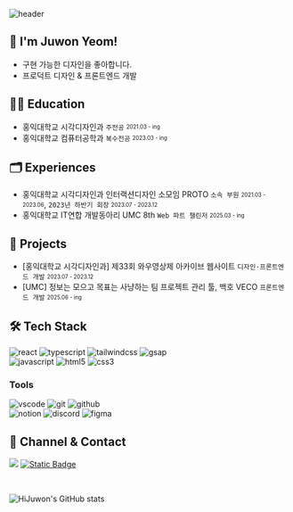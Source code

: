![header](https://capsule-render.vercel.app/api?type=transparent&height=170&color=f3f4f5&section=header&text=Hi%20🖖&fontAlignY=40&fontSize=70&fontColor=7290b0)

## 🖖 I'm Juwon Yeom!
- 구현 가능한 디자인을 좋아합니다.
- 프로덕트 디자인 & 프론트엔드 개발

## 🧑‍🎓 Education
- 홍익대학교 시각디자인과 `주전공` <sub><sup>2021.03 - ing</sup></sub>
- 홍익대학교 컴퓨터공학과 `복수전공` <sub><sup>2023.03 - ing</sup></sub>

## 🗂️ Experiences
- 홍익대학교 시각디자인과 인터랙션디자인 소모임 PROTO `소속 부원` <sub><sup>2021.03 - 2023.06</sup></sub>, `2023년 하반기 회장` <sub><sup>2023.07 - 2023.12</sup></sub>
- 홍익대학교 IT연합 개발동아리 UMC 8th `Web 파트 챌린저` <sub><sup>2025.03 - ing</sup></sub>

## 🌟 Projects
- [홍익대학교 시각디자인과] 제33회 와우영상제 아카이브 웹사이트 `디자인·프론트엔드 개발` <sub><sup>2023.07 - 2023.12</sup></sub>
- [UMC] 정보는 모으고 목표는 사냥하는 팀 프로젝트 관리 툴, 백호 VECO `프론트엔드 개발` <sub><sup>2025.06 - ing</sup></sub>

## 🛠️ Tech Stack

![react](https://img.shields.io/badge/React-20232A?style=for-the-badge&logo=react&logoColor=61DAFB)
![typescript](https://img.shields.io/badge/TypeScript-007ACC?style=for-the-badge&logo=typescript&logoColor=white)
![tailwindcss](https://img.shields.io/badge/tailwindcss-framework?style=for-the-badge&logo=tailwindcss&logoColor=%2306B6D4&color=black)
![gsap](https://img.shields.io/badge/gsap-library?style=for-the-badge&logo=gsap&logoColor=%23000000&color=%230AE448)
<br> ![javascript](https://img.shields.io/badge/JavaScript-F7DF1E?style=for-the-badge&logo=JavaScript&logoColor=white)
![html5](https://img.shields.io/badge/HTML5-E34F26?style=for-the-badge&logo=html5&logoColor=white)
![css3](https://img.shields.io/badge/CSS3-1572B6?style=for-the-badge&logo=css3&logoColor=white)


### Tools

![vscode](https://img.shields.io/badge/VSCode-0078D4.svg?style=for-the-badge&logo=visual-studio-code&logoColor=22ABF3)
![git](https://img.shields.io/badge/GIT-E44C30?style=for-the-badge&logo=git&logoColor=white) 
![github](https://img.shields.io/badge/GitHub-100000?style=for-the-badge&logo=github&logoColor=white)
<br>![notion](https://img.shields.io/badge/Notion-ffffff?style=for-the-badge&logo=notion&logoColor=black) 
![discord](https://img.shields.io/badge/discord-workspace?style=for-the-badge&logo=discord&logoColor=white&color=%235865F2)
![figma](https://img.shields.io/badge/figma-wireframe?style=for-the-badge&logo=figma&logoColor=white&color=%23F24E1E)


## 👥 Channel & Contact

<a href="https://www.linkedin.com/in/juwon-yeom-807434279/"><img src="https://img.shields.io/badge/linkedin-sns?style=for-the-badge&logo=linkedin&logoColor=white&color=blue&link=https%3A%2F%2Fwww.linkedin.com%2Fin%2Fjuwon-yeom-807434279%2F"></a>
<a href="https://velog.io/@hijuwon/posts"><img alt="Static Badge" src="https://img.shields.io/badge/velog-blog?style=for-the-badge&logo=velog&logoColor=white&color=%2320C997&link=https%3A%2F%2Fvelog.io%2F%40hijuwon%2Fposts"></a>

<br>

![HiJuwon's GitHub stats](https://github-readme-stats.vercel.app/api?username=HiJuwon&show_icons=true&theme=nord)

